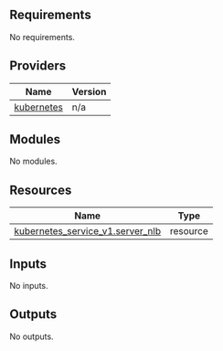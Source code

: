 <!-- BEGIN_TF_DOCS -->
## Requirements

No requirements.

## Providers

| Name | Version |
|------|---------|
| <a name="provider_kubernetes"></a> [kubernetes](#provider\_kubernetes) | n/a |

## Modules

No modules.

## Resources

| Name | Type |
|------|------|
| [kubernetes_service_v1.server_nlb](https://registry.terraform.io/providers/hashicorp/kubernetes/latest/docs/resources/service_v1) | resource |

## Inputs

No inputs.

## Outputs

No outputs.
<!-- END_TF_DOCS -->